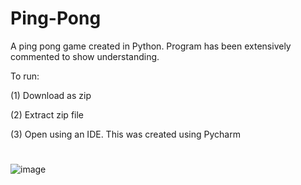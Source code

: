 # Ping-Pong
A ping pong game created in Python. Program has been extensively commented to show understanding.

To run:

(1) Download as zip

(2) Extract zip file

(3) Open using an IDE. This was created using Pycharm
#
![image](https://user-images.githubusercontent.com/96390217/183895684-e27e772a-a54a-48fb-8c3b-4a65d6e2d0db.png)
#
